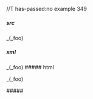 //T has-passed:no
example 349
##### src
_(_foo)
##### xml
<?xml version="1.0" encoding="UTF-8"?>
<!DOCTYPE document SYSTEM "CommonMark.dtd">
<document xmlns="http://commonmark.org/xml/1.0">
  <paragraph>
    <text>_(_foo)</text>
  </paragraph>
</document>
##### html
<p>_(_foo)</p>
#####

